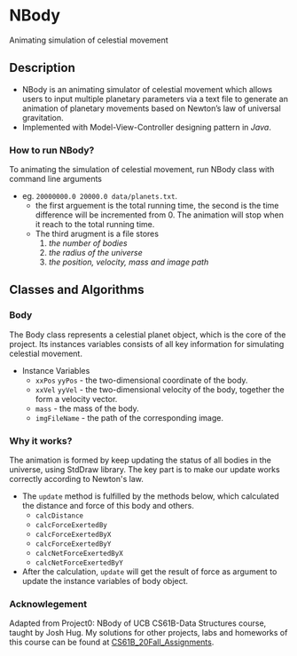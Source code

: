 # NBody
Animating simulation of celestial movement

## Description
- NBody is an animating simulator of celestial movement which allows users to input multiple planetary parameters via a text file to generate an animation of planetary movements based on Newton’s law of universal gravitation.
- Implemented with Model-View-Controller designing pattern in *Java*.


### How to run NBody?
To animating the simulation of celestial movement, run NBody class with command line arguments
- eg. `20000000.0 20000.0 data/planets.txt`.
  - the first arguement is the total running time, the second is the time difference will be incremented from 0. The animation will stop when it reach to the total running time.
  - The third arugment is a file stores 
    1. *the number of bodies*
    2. *the radius of the universe*
    3. *the position, velocity, mass and image path* 

## Classes and Algorithms
### Body
The Body class represents a celestial planet object, which is the core of the project. Its instances variables consists of all key information for simulating celestial movement.
* Instance Variables
  -  `xxPos` `yyPos` - the two-dimensional coordinate of the body.
  -  `xxVel` `yyVel` - the two-dimensional velocity of the body, together the form a velocity vector.
  -  `mass` - the mass of the body.
  -  `imgFileName` - the path of the corresponding image.

### Why it works?
The animation is formed by keep updating the status of all bodies in the universe, using StdDraw library. The key part is to make our update works correctly according to Newton's law.
- The `update` method is fulfilled by the methods below, which calculated the distance and force of this body and others.
  - `calcDistance`
  - `calcForceExertedBy`
  - `calcForceExertedByX`
  - `calcForceExertedByY`
  - `calcNetForceExertedByX`
  - `calcNetForceExertedByY`
- After the calculation, `update` will get the result of force as argument to update the instance variables of body object.



### Acknowlegement
Adapted from Project0: NBody of UCB CS61B-Data Structures course, taught by Josh Hug.
My solutions for other projects, labs and homeworks of this course can be found at [CS61B_20Fall_Assignments](https://github.com/qcwssss/CS61B_20Fall). 

